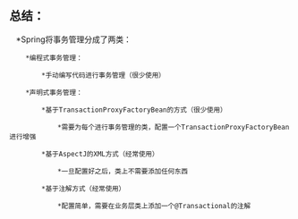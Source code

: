 **总结：**
---
    *Spring将事务管理分成了两类：
    
        *编程式事务管理：
        
            *手动编写代码进行事务管理（很少使用）
            
        *声明式事务管理：
        
            *基于TransactionProxyFactoryBean的方式（很少使用）
            
                *需要为每个进行事务管理的类，配置一个TransactionProxyFactoryBean进行增强
                
            *基于AspectJ的XML方式（经常使用）
            
                *一旦配置好之后，类上不需要添加任何东西
                
            *基于注解方式（经常使用）
            
                *配置简单，需要在业务层类上添加一个@Transactional的注解
                

